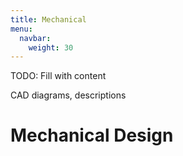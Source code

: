 ```yaml
---
title: Mechanical
menu:
  navbar:
    weight: 30
---
```


TODO: Fill with content

CAD diagrams, descriptions

# Mechanical Design
